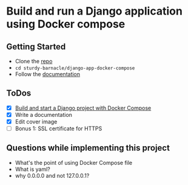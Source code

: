 # Build and run a Django application using Docker compose

## Getting Started

- Clone the [repo](https://github.com/agcdtmr/sturdy-barnacle)
- `cd sturdy-barnacle/django-app-docker-compose`
- Follow the [documentation](https://anj.hashnode.dev/build-and-run-a-django-application-using-docker-compose)


## ToDos

- [x] [Build and start a Django project with Docker Compose](https://www.youtube.com/watch?v=aMqs_y6dZw4&list=PLOLrQ9Pn6cazCfL7v4CdaykNoWMQymM_C&index=2&pp=iAQB)
- [x] Write a documentation
- [x] Edit cover image
- [ ] Bonus 1: SSL certificate for HTTPS

## Questions while implementing this project

- What's the point of using Docker Compose file
- What is yaml?
- why 0.0.0.0 and not 127.0.0.1?
